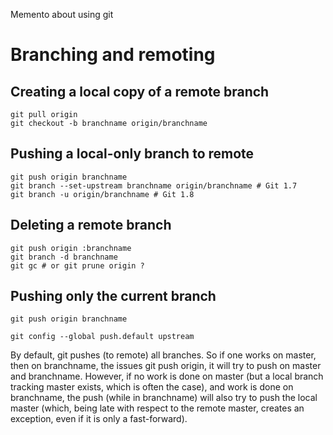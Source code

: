 Memento about using git

# Branching and remoting

## Creating a local copy of a remote branch

    git pull origin
    git checkout -b branchname origin/branchname

## Pushing a local-only branch to remote

    git push origin branchname
    git branch --set-upstream branchname origin/branchname # Git 1.7
    git branch -u origin/branchname # Git 1.8

## Deleting a remote branch

    git push origin :branchname
    git branch -d branchname
    git gc # or git prune origin ?

## Pushing only the current branch

    git push origin branchname

    git config --global push.default upstream

By default, git pushes (to remote) all branches. So if one works on
master, then on branchname, the issues git push origin, it will try
to push on master and branchname. However, if no work is done on master
(but a local branch tracking master exists, which is often the case),
and work is done on branchname, the push (while in branchname) will also
try to push the local master (which, being late with respect to the
remote master, creates an exception, even if it is only a fast-forward).
